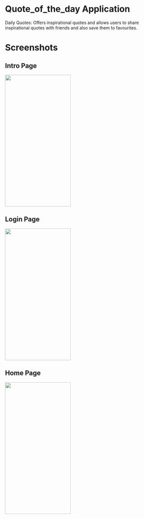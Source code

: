 # Quote_of_the_day Application

Daily Quotes: Offers inspirational quotes and allows users to share inspirational quotes with friends and also save them to favourites.

# Screenshots

## Intro Page
<img width="215" height="430" alt="" src="https://github.com/Tamilmani18/CODSOFT/assets/144092813/04fe7734-532c-47ef-bbd4-ad2fe4e82d2f">

## Login Page 
<img width="215" height="430" alt="" src="https://github.com/Tamilmani18/CODSOFT/assets/144092813/eb100ab9-4e28-4153-94dd-b1e2581041dd">

## Home Page
<img width="215" height="430" alt="" src="https://github.com/Tamilmani18/CODSOFT/assets/144092813/a5041d72-1e14-44d4-84dd-4ac715689083">
